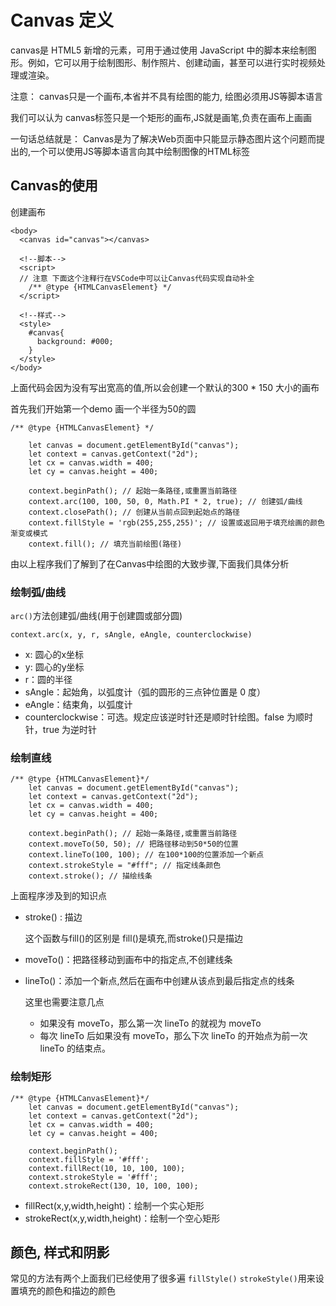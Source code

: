 # Canvas 定义
canvas是 HTML5 新增的元素，可用于通过使用 JavaScript 中的脚本来绘制图形。例如，它可以用于绘制图形、制作照片、创建动画，甚至可以进行实时视频处理或渲染。

注意： canvas只是一个画布,本省并不具有绘图的能力, 绘图必须用JS等脚本语言

我们可以认为 canvas标签只是一个矩形的画布,JS就是画笔,负责在画布上画画

一句话总结就是： Canvas是为了解决Web页面中只能显示静态图片这个问题而提出的,一个可以使用JS等脚本语言向其中绘制图像的HTML标签

## Canvas的使用
创建画布
```JS
<body>
  <canvas id="canvas"></canvas>

  <!--脚本-->
  <script>
  // 注意 下面这个注释行在VSCode中可以让Canvas代码实现自动补全
    /** @type {HTMLCanvasElement} */
  </script>

  <!--样式-->
  <style>
    #canvas{
      background: #000;
    }
  </style>
</body>
```
上面代码会因为没有写出宽高的值,所以会创建一个默认的300 * 150 大小的画布

首先我们开始第一个demo 画一个半径为50的圆
```JS
/** @type {HTMLCanvasElement} */

    let canvas = document.getElementById("canvas");
    let context = canvas.getContext("2d");
    let cx = canvas.width = 400;
    let cy = canvas.height = 400;

    context.beginPath(); // 起始一条路径,或重置当前路径
    context.arc(100, 100, 50, 0, Math.PI * 2, true); // 创建弧/曲线
    context.closePath(); // 创建从当前点回到起始点的路径
    context.fillStyle = 'rgb(255,255,255)'; // 设置或返回用于填充绘画的颜色 渐变或模式
    context.fill(); // 填充当前绘图(路径)
```
由以上程序我们了解到了在Canvas中绘图的大致步骤,下面我们具体分析

### 绘制弧/曲线
`arc()`方法创建弧/曲线(用于创建圆或部分圆)

`context.arc(x, y, r, sAngle, eAngle, counterclockwise)`

* x: 圆心的x坐标
* y: 圆心的y坐标
* r：圆的半径
* sAngle：起始角，以弧度计（弧的圆形的三点钟位置是 0 度）
* eAngle：结束角，以弧度计
* counterclockwise：可选。规定应该逆时针还是顺时针绘图。false 为顺时针，true 为逆时针

### 绘制直线
```JS
/** @type {HTMLCanvasElement}*/
    let canvas = document.getElementById("canvas");
    let context = canvas.getContext("2d");
    let cx = canvas.width = 400;
    let cy = canvas.height = 400;

    context.beginPath(); // 起始一条路径,或重置当前路径
    context.moveTo(50, 50); // 把路径移动到50*50的位置
    context.lineTo(100, 100); // 在100*100的位置添加一个新点
    context.strokeStyle = "#fff"; // 指定线条颜色
    context.stroke(); // 描绘线条
```
上面程序涉及到的知识点
* stroke() : 描边
  
  这个函数与fill()的区别是 fill()是填充,而stroke()只是描边
* moveTo()：把路径移动到画布中的指定点,不创建线条
* lineTo()：添加一个新点,然后在画布中创建从该点到最后指定点的线条
  
  这里也需要注意几点
  * 如果没有 moveTo，那么第一次 lineTo 的就视为 moveTo
  * 每次 lineTo 后如果没有 moveTo，那么下次 lineTo 的开始点为前一次 lineTo 的结束点。

### 绘制矩形
```JS
/** @type {HTMLCanvasElement}*/
    let canvas = document.getElementById("canvas");
    let context = canvas.getContext("2d");
    let cx = canvas.width = 400;
    let cy = canvas.height = 400;

    context.beginPath();
    context.fillStyle = '#fff';
    context.fillRect(10, 10, 100, 100);
    context.strokeStyle = '#fff';
    context.strokeRect(130, 10, 100, 100);
```
* fillRect(x,y,width,height)：绘制一个实心矩形
* strokeRect(x,y,width,height)：绘制一个空心矩形
## 颜色, 样式和阴影
常见的方法有两个上面我们已经使用了很多遍 `fillStyle()` `strokeStyle()`用来设置填充的颜色和描边的颜色
